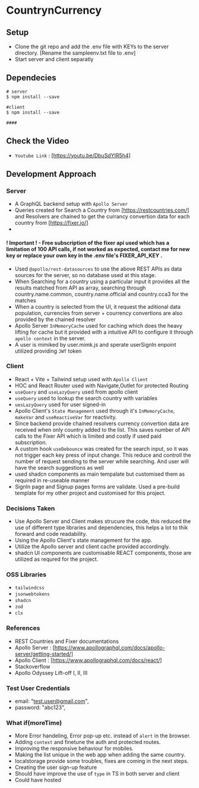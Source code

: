 # CountrynCurrency

## Setup

- Clone the git repo and add the .env file with KEYs to the server directory. [Rename the sampleenv.txt file to .env]
- Start server and client separatly

## Dependecies

```
# server
$ npm install --save

#client
$ npm install --save

####

```
## Check the Video
- `Youtube Link` : [https://youtu.be/DbuSdYIR5h4]

## Development Approach

### Server

- A GraphQL backend setup with `Apollo Server`
- Queries created for Search a Country from [https://restcountries.com/] and Resolvers are chained to get the currancy convertion data for each country from [https://fixer.io/]
- 
#### ! Important !  - Free subscription of the fixer api used which has a limitation of 100 API calls, if not worked as expected, contact me for new key or replace your own key in the .env file's FIXER_API_KEY .

- Used `@apollo/rest-datasources` to use the above REST APIs as data sources for the server, so no database used at this stage.
- When Searching for a country using a particular input it provides all the results matched from API as array, searching through country.name.common, country.name.official and country.cca3 for the matches
- When a country is selected from the UI, it request the aditional data population, currencies from server + courrency convertions are also provided by the chained resolver
- Apollo Server `InMemoryCache` used for caching which does the heavy lifting for cache but it provided with a intuitive API to configure it through `apollo context` in the server. 
- A user is mimiked by user.mimk.js and sperate userSignIn enpoint utilized providing `JWT` token

### Client

- React + Vite + Tailwind setup used with `Apollo Client`
- HOC and React Router used with Navigate,Outlet for protected Routing
- `useQuery` and `useLazyQuery` used from apollo client
- `useQuery` used to lookup the search country with variables
- `uesLazyQuery` used for user signed-in
-  Apollo Client's `State Management` used through it's `InMemoryCache`, `makeVar` and `useReactiveVar` for reactivity.
- Since backend provide chained resolvers currency convertion data are received when only country added to the list. This saves number of API calls to the Fixer API which is limited and costly if used paid subscription.
- A custom hook `useDebounce` was created for the search input, so it was not trigger each key press of input change. This reduce and controll the number of request sending to the server while searching. And user will have the search suggestions as well
- used shadcn components as main tempalate but customised them as required in re-useable manner
- SignIn page and Signup pages forms are validate. Used a pre-build template for my other project and customised for this project. 

### Decisions Taken

- Use Apollo Server and Client makes strucure the code, this reduced the use of different type libraries and dependencies, this helps a lot to thik forward and code readability.
- Using the Apollo Client's state management for the app. 
- Utilize the Apollo server and client cache provided accordingly. 
- shadcn UI components are customisable REACT components, those are utilized as requred for the project.

### OSS Libraries

- `tailwindcss`
- `jsonwebtokens`
- `shadcn`
- `zod`
- `clx`

### References

- REST Countries and Fixer documentations
- Apollo Server : [https://www.apollographql.com/docs/apollo-server/getting-started/]
- Apollo Client : [https://www.apollographql.com/docs/react/]
- Stackoverflow
- Apollo Odyssey Lift-off I, II, III

### Test User Credentials

- email: "test.user@gmail.com",
- password: "abc123",

### What if(moreTime)

- More Error handeling, Error pop-up etc. instead of `alert` in the browser.
- Adding `context` and finetune the auth and protected routes. 
- Improving the responsive behaviour for mobiles.
- Making the list unique in the web app when adding the same country. 
- localstorage provide some troubles, fixes are coming in the next steps. 
- Creating the user sign-up feature
- Should have improve the use of `type` in TS in both server and client
- Could have hosted
